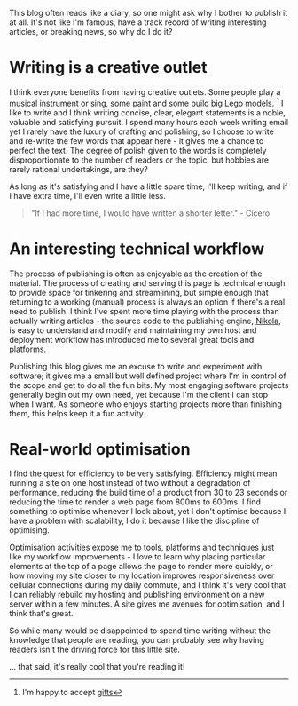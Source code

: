 <!--
.. title: Creative outlets
.. slug: creative-outlets
.. date: 2013/09/03 18:05:00
.. spellcheck_exceptions: scalability,blog,workflow
.. tags: Technology
.. link:
.. description:
-->


This blog often reads like a diary, so one might ask why I bother to publish it at all. It's not like I'm famous, have a track record of writing interesting articles, or breaking news, so why do I do it?

Writing is a creative outlet
============================

I think everyone benefits from having creative outlets. Some people play a musical instrument or sing, some paint and some build big Lego models. [^co-1] I like to write and I think writing concise, clear, elegant statements is a noble, valuable and satisfying pursuit. I spend many hours each week writing email yet I rarely have the luxury of crafting and polishing, so I choose to write and re-write the few words that appear here - it gives me a chance to perfect the text. The degree of polish given to the words is completely disproportionate to the number of readers or the topic, but hobbies are rarely rational undertakings, are they?

As long as it's satisfying and I have a little spare time, I'll keep writing, and if I have extra time, I'll even write a little less.

> "If I had more time, I would have written a shorter letter." - Cicero

An interesting technical workflow
=================================

The process of publishing is often as enjoyable as the creation of the material. The process of creating and serving this page is technical enough to provide space for tinkering and streamlining, but simple enough that returning to a working (manual) process is always an option if there's a real need to publish. I think I've spent more time playing with the process than actually writing articles - the source code to the publishing engine, [Nikola](http://getnikola.com), is easy to understand and modify and maintaining my own host and deployment workflow has introduced me to several great tools and platforms.

Publishing this blog gives me an excuse to write and experiment with software; it gives me a small but well defined project where I'm in control of the scope and get to do all the fun bits. My most engaging software projects generally begin out my own need, yet because I'm the client I can stop when I want. As someone who enjoys starting projects more than finishing them, this helps keep it a fun activity.

Real-world optimisation
=======================

I find the quest for efficiency to be very satisfying. Efficiency might mean running a site on one host instead of two without a degradation of performance, reducing the build time of a product from 30 to 23 seconds or reducing the time to render a web page from 800ms to 600ms. I find something to optimise whenever I look about, yet I don't optimise because I have a problem with scalability, I do it because I like the discipline of optimising.

Optimisation activities expose me to tools, platforms and techniques just like my workflow improvements - I love to learn why placing particular elements at the top of a page allows the page to render more quickly, or how moving my site closer to my location improves responsiveness over cellular connections during my daily commute, and I think it's very cool that I can reliably rebuild my hosting and publishing environment on a new server within a few minutes. A site gives me avenues for optimisation, and I think that's great.

So while many would be disappointed to spend time writing without the knowledge that people are reading, you can probably see why having readers isn't the driving force for this little site.

... that said, it's really cool that you're reading it!

[^co-1]: I'm happy to accept [gifts](http://shop.lego.com/en-US/Studio-21050)


